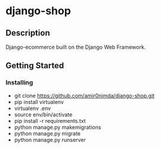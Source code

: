 # django-shop

## Description

Django-ecommerce built on the Django Web Framework.

## Getting Started

### Installing

* git clone https://github.com/amir0nimda/django-shop.git
* pip install virtualenv 
* virtualenv .env
* source env/bin/activate
* pip install -r requirements.txt
* python manage.py makemigrations
* python manage.py migrate
* python manage.py runserver  

